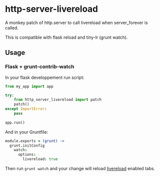 # http-server-livereload
A monkey patch of http.server to call livereload when server_forever is called.

This is compatible with flask reload and tiny-lr (grunt watch).

## Usage

### Flask + grunt-contrib-watch

In your flask developpement run script:

```python
from my_app import app

try:
    from http_server_livereload import patch
    patch()
except ImportError:
    pass
    
app.run()
```

And in your Gruntfile:

```coffeescript
module.exports = (grunt) ->
  grunt.initConfig
    watch:
      options:
        livereload: true
```

Then run `grunt watch` and your change will reload [livereload](http://livereload.com/#getting-started) enabled tabs.
